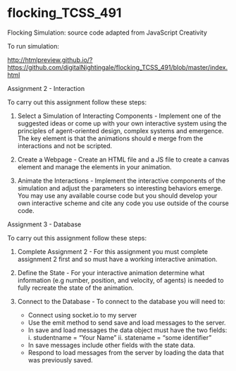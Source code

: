 # flocking_TCSS_491

Flocking Simulation: source code adapted from JavaScript Creativity

To run simulation:

  http://htmlpreview.github.io/?https://github.com/digitalNightingale/flocking_TCSS_491/blob/master/index.html
  
Assignment 2 - Interaction

To carry out this assignment follow these steps:

1. Select a Simulation of Interacting Components - Implement one of the suggested ideas or come up with your 
   own interactive system using the principles of agent-oriented design, complex systems and emergence. The key 
   element is that the animations should e merge from the interactions and not be scripted.
   
2. Create a Webpage - Create an HTML file and a JS file to create a canvas element and manage the elements in your animation.

3. Animate the Interactions - Implement the interactive components of the simulation and adjust the parameters so 
   interesting behaviors emerge. You may use any available course code but you should develop your own interactive 
   scheme and cite any code you use outside of the course code.
   
   
Assignment 3 - Database

To carry out this assignment follow these steps:

1. Complete Assignment 2 - For this assignment you must complete assignment 2 first and so must have a working 
   interactive animation.

2. Define the State  - For your interactive animation determine what information (e.g number, position, and velocity, 
   of agents) is needed to fully recreate the state of the animation.

3. Connect to the Database - To connect to the database you will need to:
      - Connect using socket.io to my server
      - Use the emit method to send  save  and  load  messages to the server.
      - In  save  and  load  messages the data object must have the two fields:
          i. studentname = “Your Name”
          ii. statename = “some identifier”
      - In save messages include other fields with the state data.
      - Respond to load messages from the server by loading the data that was previously saved.
